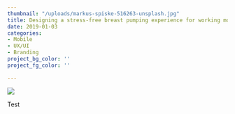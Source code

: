 ```yaml
---
thumbnail: "/uploads/markus-spiske-516263-unsplash.jpg"
title: Designing a stress-free breast pumping experience for working mothers
date: 2019-01-03
categories:
- Mobile
- UX/UI
- Branding
project_bg_color: ''
project_fg_color: ''

---
```

![](/uploads/markus-spiske-516263-unsplash.jpg)

Test